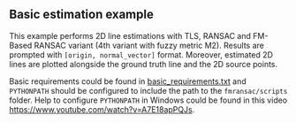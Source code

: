 ## Basic estimation example

This example performs 2D line estimations with TLS, RANSAC and FM-Based RANSAC variant (4th variant with fuzzy metric M2). Results are prompted with ```[origin, normal_vector]``` format. Moreover, estimated 2D lines are plotted alongside the ground truth line and the 2D source points.

Basic requirements could be found in [basic_requirements.txt](https://github.com/esauortiz/fmransac/blob/master/basic_requirements.txt) and ```PYTHONPATH``` should be configured to include the path to the ```fmransac/scripts``` folder. Help to configure ```PYTHONPATH``` in Windows could be found in this video https://www.youtube.com/watch?v=A7E18apPQJs.